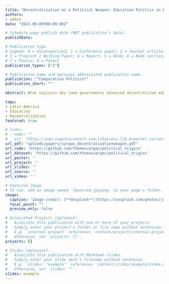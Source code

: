 ```yaml
---
title: "Decentralization as a Political Weapon: Education Politics in El Salvador and Paraguay"
authors:
- admin
date: "2021-09-09T00:00:00Z"

# Schedule page publish date (NOT publication's date).
publishDate: 

# Publication type.
# Legend: 0 = Uncategorized; 1 = Conference paper; 2 = Journal article;
# 3 = Preprint / Working Paper; 4 = Report; 5 = Book; 6 = Book section;
# 7 = Thesis; 8 = Patent
publication_types: ["2"]

# Publication name and optional abbreviated publication name.
publication: "*Comparative Politics*"
publication_short: ""

abstract: What explains why some governments advanced decentralized education in the 1990s while others shied away from such efforts? Some arguments suggest that decentralization was pursued to improve the coverage and quality of education. Others point to partisanship, ideology, or diffusion. Drawing on a case study of El Salvador and Paraguay, I argue instead that governments pursued education decentralization in part because it could be deployed as a political weapon to weaken teachers’ unions affiliated with the opposition, thus depressing mobilization and votes for their rivals. These findings contribute to the literature on decentralization by highlighting a new political motivation fueling decentralization efforts across the developing world—the demobilization of the opposition.

tags:
- Latin America
- Education
- Decentralization
featured: true

# links:
# - name: ""
#   url: "https://www-ingentaconnect-com.libaccess.lib.mcmaster.ca/contentone/cuny/cp/2022/00000055/00000001/art00003;jsessionid=6vd4nd5oh54md.x-ic-live-03"
url_pdf: "uploads/papers/vargas_decentralizationweapon.pdf"
url_code: 'https://github.com/thomasvargas/political_origins'
url_dataset: 'https://github.com/thomasvargas/political_origins'
url_poster: ''
url_project: ''
url_slides: ''
url_source: ''
url_video: ''

# Featured image
# To use, add an image named `featured.jpg/png` to your page's folder. 
image:
  caption: 'Image credit: [**Unsplash**](https://unsplash.com/photos/jdD8gXaTZsc)'
  focal_point: ""
  preview_only: false

# Associated Projects (optional).
#   Associate this publication with one or more of your projects.
#   Simply enter your project's folder or file name without extension.
#   E.g. `internal-project` references `content/project/internal-project/index.md`.
#   Otherwise, set `projects: []`.
projects: []

# Slides (optional).
#   Associate this publication with Markdown slides.
#   Simply enter your slide deck's filename without extension.
#   E.g. `slides: "example"` references `content/slides/example/index.md`.
#   Otherwise, set `slides: ""`.
slides: example
---
```

